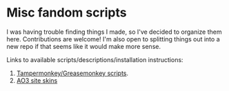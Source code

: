 # Misc fandom scripts

I was having trouble finding things I made, so I've decided to organize them here. Contributions are welcome! I'm also open to splitting things out into a new repo if that seems like it would make more sense.

Links to available scripts/descriptions/installation instructions:

1. [Tampermonkey/Greasemonkey scripts](tampermonkey/).
2. [AO3 site skins](ao3-site-skins/)
